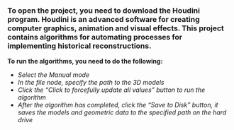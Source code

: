 ### To open the project, you need to download the Houdini program. Houdini is an advanced software for creating computer graphics, animation and visual effects. This project contains algorithms for automating processes for implementing historical reconstructions.

**To run the algorithms, you need to do the following:**
* *Select the Manual mode*
* *In the file node, specify the path to the 3D models*
* *Click the “Click to forcefully update all values” button to run the algorithm*
* *After the algorithm has completed, click the “Save to Disk” button, it saves the models and geometric data to the specified path on the hard drive*
